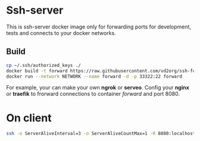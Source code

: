 # Ssh-server 

This is ssh-server docker image only for forwarding ports 
for development, tests and connects to your docker networks.

## Build

```bash
cp ~/.ssh/authorized_keys ./
docker build -t forward https://raw.githubusercontent.com/vd2org/ssh-forward/master/Dockerfile
docker run --network NETWORK --name forward -d -p 33322:22 forward
```

For example, your can make your own **ngrok** or **serveo**. Config your **nginx** or **traefik**
to frorward connections to container _forward_ and port 8080. 

# On client

```bash
ssh -o ServerAliveInterval=3 -o ServerAliveCountMax=1 -R 8080:localhost:8080 -p 33322 -N -T forward@HOST
```

